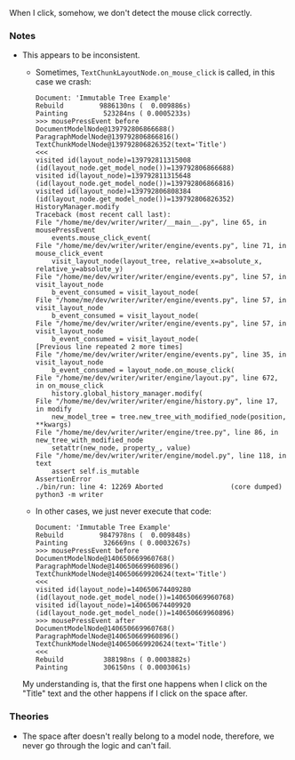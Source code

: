 When I click, somehow, we don't detect the mouse click correctly.

### Notes

-   This appears to be inconsistent.
    -   Sometimes, `TextChunkLayoutNode.on_mouse_click` is called, in this case we crash:

        ```none
        Document: 'Immutable Tree Example'
        Rebuild         9886130ns (  0.009886s)
        Painting         523284ns ( 0.0005233s)
        >>> mousePressEvent before
        DocumentModelNode@139792806866688()
        ParagraphModelNode@139792806866816()
        TextChunkModelNode@139792806826352(text='Title')
        <<<
        visited id(layout_node)=139792811315008 (id(layout_node.get_model_node())=139792806866688)
        visited id(layout_node)=139792811315648 (id(layout_node.get_model_node())=139792806866816)
        visited id(layout_node)=139792806808384 (id(layout_node.get_model_node())=139792806826352)
        HistoryManager.modify
        Traceback (most recent call last):
        File "/home/me/dev/writer/writer/__main__.py", line 65, in mousePressEvent
            events.mouse_click_event(
        File "/home/me/dev/writer/writer/engine/events.py", line 71, in mouse_click_event
            visit_layout_node(layout_tree, relative_x=absolute_x, relative_y=absolute_y)
        File "/home/me/dev/writer/writer/engine/events.py", line 57, in visit_layout_node
            b_event_consumed = visit_layout_node(
        File "/home/me/dev/writer/writer/engine/events.py", line 57, in visit_layout_node
            b_event_consumed = visit_layout_node(
        File "/home/me/dev/writer/writer/engine/events.py", line 57, in visit_layout_node
            b_event_consumed = visit_layout_node(
        [Previous line repeated 2 more times]
        File "/home/me/dev/writer/writer/engine/events.py", line 35, in visit_layout_node
            b_event_consumed = layout_node.on_mouse_click(
        File "/home/me/dev/writer/writer/engine/layout.py", line 672, in on_mouse_click
            history.global_history_manager.modify(
        File "/home/me/dev/writer/writer/engine/history.py", line 17, in modify
            new_model_tree = tree.new_tree_with_modified_node(position, **kwargs)
        File "/home/me/dev/writer/writer/engine/tree.py", line 86, in new_tree_with_modified_node
            setattr(new_node, property_, value)
        File "/home/me/dev/writer/writer/engine/model.py", line 118, in text
            assert self.is_mutable
        AssertionError
        ./bin/run: line 4: 12269 Aborted                 (core dumped) python3 -m writer
        ```

    -   In other cases, we just never execute that code:

        ```none
        Document: 'Immutable Tree Example'
        Rebuild         9847978ns (  0.009848s)
        Painting         326669ns ( 0.0003267s)
        >>> mousePressEvent before
        DocumentModelNode@140650669960768()
        ParagraphModelNode@140650669960896()
        TextChunkModelNode@140650669920624(text='Title')
        <<<
        visited id(layout_node)=140650674409280 (id(layout_node.get_model_node())=140650669960768)
        visited id(layout_node)=140650674409920 (id(layout_node.get_model_node())=140650669960896)
        >>> mousePressEvent after
        DocumentModelNode@140650669960768()
        ParagraphModelNode@140650669960896()
        TextChunkModelNode@140650669920624(text='Title')
        <<<
        Rebuild          388198ns ( 0.0003882s)
        Painting         306150ns ( 0.0003061s)
        ```

    My understanding is, that the first one happens when I click on the "Title" text and the other happens if I click on
    the space after.

### Theories

-   The space after doesn't really belong to a model node, therefore, we never go through the logic and can't fail.
